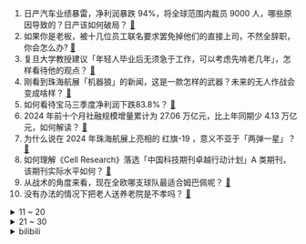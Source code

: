 1. 日产汽车业绩暴雷，净利润暴跌 94%，将全球范围内裁员 9000 人，哪些原因导致的？日产该如何破局？ [:link:](https://www.zhihu.com/question/3840878787)
2. 如果你是老板，被十几位员工联名要求罢免掉他们的直接上司，不然全辞职，你会怎么办? [:link:](https://www.zhihu.com/question/3660334847)
3. 复旦大学教授建议「年轻人毕业后无须急于工作，可以考虑先啃老几年」，怎样看待他的观点？ [:link:](https://www.zhihu.com/question/3859575393)
4. 刚看到珠海航展「机器狼」的新闻，这是一款怎样的武器？未来的无人作战会变成啥样？ [:link:](https://www.zhihu.com/question/3830542886)
5. 如何看待宝马三季度净利润下跌83.8%？ [:link:](https://www.zhihu.com/question/3824786724)
6. 2024 年前十个月社融规模增量累计为 27.06 万亿元，比上年同期少 4.13 万亿元，如何解读？ [:link:](https://www.zhihu.com/question/3869075811)
7. 为什么说在 2024 年珠海航展上亮相的 红旗-19 ，意义不亚于「两弹一星」？ [:link:](https://www.zhihu.com/question/3427897013)
8. 如何理解《Cell Research》落选「中国科技期刊卓越行动计划」A 类期刊，该期刊实际水平如何？ [:link:](https://www.zhihu.com/question/3863736625)
9. 从战术的角度来看，现在全欧哪支球队最适合姆巴佩呢？ [:link:](https://www.zhihu.com/question/3500007895)
10. 没有办法的情况下把老人送养老院是不孝吗？ [:link:](https://www.zhihu.com/question/3731659090)
<details>
<summary>11 ~ 20</summary>

11. 东亚地铁四大环线，北京10号线、上海4号线、首尔2号线、东京山手线，哪个建设的更成功？ [:link:](https://www.zhihu.com/question/651926269)
12. 为什么大部分燃油车主不考虑换电动汽车？ [:link:](https://www.zhihu.com/question/657041641)
13. 国际空间站的氧气是怎么来的？为什么一直都用不完？ [:link:](https://www.zhihu.com/question/510010941)
14. 石破茂再次当选日本首相，对日本政坛意味着什么？此次当选后他执政会与之前有什么不同？ [:link:](https://www.zhihu.com/question/3855409835)
15. 孙权是否被过度低估? [:link:](https://www.zhihu.com/question/597161869)
16. 特朗普新政府边境问题负责人选定，曾倡导对非法移民「骨肉分离」，将带来哪些影响？ [:link:](https://www.zhihu.com/question/3857344050)
17. 2023 年黑龙江出生率全国垫底，再创历史新低，黑龙江出生率低的原因是什么？该地有哪些支持生育的政策？ [:link:](https://www.zhihu.com/question/3752939830)
18. 马斯克支持特朗普「终结美联储」，为什么美联储要保持独立性？总统干预美联储政策会带来哪些影响？ [:link:](https://www.zhihu.com/question/3856547979)
19. 刀在实战中几乎是兵器中垫底，为何古代官兵都是带刀? [:link:](https://www.zhihu.com/question/3816814100)
20. 支付宝为出现故障致歉，表示不会影响用户的资金安全，导致该故障出现的原因是什么？你的支付宝恢复正常了吗？ [:link:](https://www.zhihu.com/question/3834930122)
</details>
<details>
<summary>21 ~ 30</summary>

21. 美国新当选副总统万斯是怎样的人？ [:link:](https://www.zhihu.com/question/3349451914)
22. 如何评价成都和沈阳2010.09.27同日开通地铁，如今成都总里程达602km，而沈阳仅165km？ [:link:](https://www.zhihu.com/question/667622462)
23. 苹果 M4 Ultra GPU 有望超越 RTX 4090，该芯片的 AI 性能有何提升？ [:link:](https://www.zhihu.com/question/3641426906)
24. 有必要做产检吗? [:link:](https://www.zhihu.com/question/611035452)
25. 哪吒为什么可以有那么多法宝，而孙悟空只有观音菩萨送的三根毫毛? [:link:](https://www.zhihu.com/question/658325564)
26. 24-25 赛季NBA常规赛凯尔特人 113:107 雄鹿，字母哥43分，如何评价这场比赛？ [:link:](https://www.zhihu.com/question/3797262378)
27. 怎样知道孩子在幼儿园过得好不好？适不适应？ [:link:](https://www.zhihu.com/question/2140320046)
28. 曹丕和曹植谁的文学成就高？ [:link:](https://www.zhihu.com/question/21032897)
29. 如何能激发孩子的自律性？ [:link:](https://www.zhihu.com/question/3780721697)
30. 为什么说中国只是工业大国，而不是工业强国？ [:link:](https://www.zhihu.com/question/3200695278)
</details><details>
<summary>bilibili</summary>

</details>
